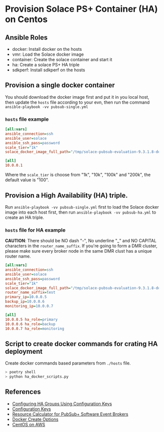 # Provision Solace PS+ Container (HA) on Centos

## Ansible Roles

- docker: Install docker on the hosts
- vmr: Load the Solace docker image
- container: Create the solace container and start it
- ha: Create a solace PS+ HA triple
- sdkperf: Install sdkperf on the hosts

## Provision a single docker container

You should download the docker image first and put it in you local host, then update the `hosts` file according to your evn, then run the command `ansible-playbook -vv pubsub-single.yml`

### `hosts` file example

```ini
[all:vars]
ansible_connection=ssh
ansible_user=solace
ansible_ssh_pass=password
scale_tier="1k"
solace_docker_image_full_path="/tmp/solace-pubsub-evaluation-9.3.1.8-docker.tar.gz"

[all]
10.0.0.1
```

Where the `scale_tier` is choose from "1k", "10k", "100k" and "200k", the default value is "100".

## Provision a High Availability (HA) triple.

Run `ansible-playbook -vv pubsub-single.yml` first to load the Solace docker image into each host first, then run `ansible-playbook -vv pubsub-ha.yml` to create an HA triple.

### `hosts` file for HA example

**CAUTION**: There should be NO dash "-", No underline "_" and NO CAPITAL characters in the `router_name_suffix`. If you're going to form a DMR cluster, please make sure every broker node in the same DMR clust has a unique router name.

```ini
[all:vars]
ansible_connection=ssh
ansible_user=solace
ansible_ssh_pass=password
scale_tier="1k"
solace_docker_image_full_path="/tmp/solace-pubsub-evaluation-9.3.1.8-docker.tar.gz"
router_name_suffix=test
primary_ip=10.0.0.5
backup_ip=10.0.0.6
monitoring_ip=10.0.0.7

[all]
10.0.0.5 ha_role=primary
10.0.0.6 ha_role=backup
10.0.0.7 ha_role=monitoring
```

## Script to create docker commands for crating HA deployment

Create docker commands based parameters from `./hosts` file.

```bash
> poetry shell
> python ha_docker_scripts.py
```

## References

- [Configuring HA Groups Using Configuration Keys](https://docs.solace.com/Configuring-and-Managing/SW-Broker-Specific-Config/Config-Keys-HA-Triplets.htm)
- [Configuration Keys](https://docs.solace.com/Configuring-and-Managing/SW-Broker-Specific-Config/Configuration-Keys-Reference.htm)
- [Resource Calculator for PubSub+ Software Event Brokers](https://docs.solace.com/Assistance-Tools/Resource-Calculator/pubsubplus-resource-calculator.html)
- [Docker Create Options](https://docs.solace.com/Configuring-and-Managing/SW-Broker-Specific-Config/Docker-Tasks/Config-Docker-Create-Options.htm)
- [CentOS on AWS](https://docs.solace.com/Solace-SW-Broker-Set-Up/Docker-Containers/Set-Up-Docker-Container-CentOS-EC2.htm)
